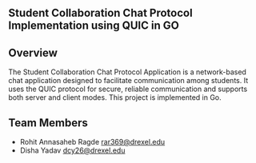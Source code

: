 ## Student Collaboration Chat Protocol Implementation using QUIC in GO

## Overview
The Student Collaboration Chat Protocol Application is a network-based chat application designed to facilitate communication among students. It uses the QUIC protocol for secure, reliable communication and supports both server and client modes. This project is implemented in Go.

## Team Members
- Rohit Annasaheb Ragde rar369@drexel.edu
- Disha Yadav dcy26@drexel.edu





